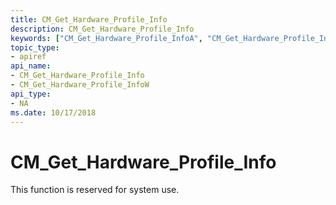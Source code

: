 ```yaml
---
title: CM_Get_Hardware_Profile_Info
description: CM_Get_Hardware_Profile_Info
keywords: ["CM_Get_Hardware_Profile_InfoA", "CM_Get_Hardware_Profile_InfoW", "CM_Get_Hardware_Profile_Info Device and Driver Installation"]
topic_type:
- apiref
api_name:
- CM_Get_Hardware_Profile_Info
- CM_Get_Hardware_Profile_InfoW
api_type:
- NA
ms.date: 10/17/2018
---
```


# CM_Get_Hardware_Profile_Info

This function is reserved for system use.

